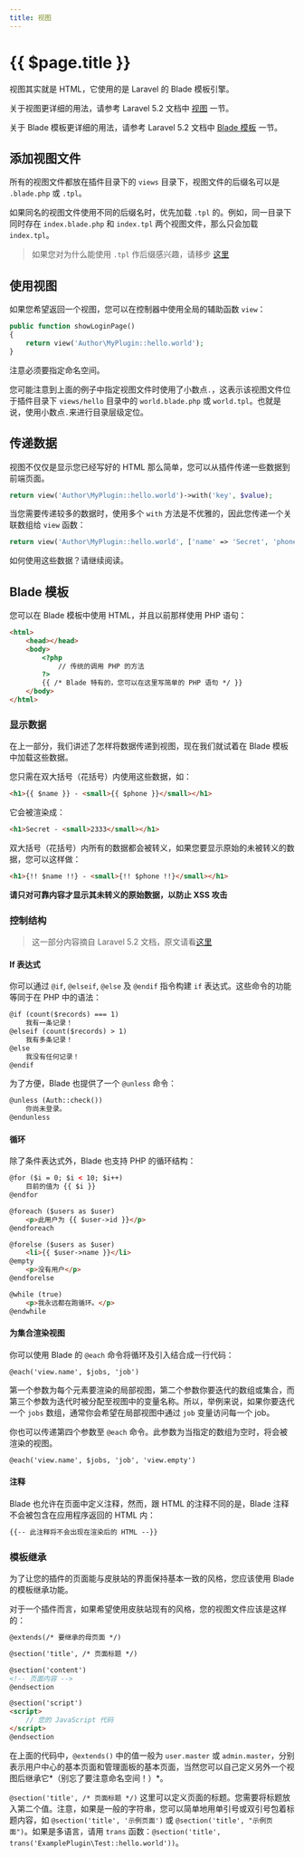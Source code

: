 ```yaml
---
title: 视图
---
```


# {{ $page.title }}

视图其实就是 HTML，它使用的是 Laravel 的 Blade 模板引擎。

关于视图更详细的用法，请参考 Laravel 5.2 文档中 [视图](http://d.laravel-china.org/docs/5.2/views) 一节。

关于 Blade 模板更详细的用法，请参考 Laravel 5.2 文档中 [Blade 模板](http://d.laravel-china.org/docs/5.2/blade) 一节。

## 添加视图文件

所有的视图文件都放在插件目录下的 `views` 目录下，视图文件的后缀名可以是 `.blade.php` 或 `.tpl`。

如果同名的视图文件使用不同的后缀名时，优先加载 `.tpl` 的。例如，同一目录下同时存在 `index.blade.php` 和 `index.tpl` 两个视图文件，那么只会加载 `index.tpl`。

> 如果您对为什么能使用 `.tpl` 作后缀感兴趣，请移步 [这里](https://blessing.studio/add-extensions-for-blade-in-laravel/)

## 使用视图

如果您希望返回一个视图，您可以在控制器中使用全局的辅助函数 `view`：

```php
public function showLoginPage()
{
    return view('Author\MyPlugin::hello.world');
}
```

注意必须要指定命名空间。

您可能注意到上面的例子中指定视图文件时使用了小数点`.`，这表示该视图文件位于插件目录下 `views/hello` 目录中的 `world.blade.php` 或 `world.tpl`。也就是说，使用小数点`.`来进行目录层级定位。

## 传递数据

视图不仅仅是显示您已经写好的 HTML 那么简单，您可以从插件传递一些数据到前端页面。

```php
return view('Author\MyPlugin::hello.world')->with('key', $value);
```

当您需要传递较多的数据时，使用多个 `with` 方法是不优雅的，因此您传递一个关联数组给 `view` 函数：

```php
return view('Author\MyPlugin::hello.world', ['name' => 'Secret', 'phone' => 2333]);
```

如何使用这些数据？请继续阅读。

## Blade 模板

您可以在 Blade 模板中使用 HTML，并且以前那样使用 PHP 语句：

```html
<html>
    <head></head>
    <body>
        <?php
            // 传统的调用 PHP 的方法
        ?>
        {{ /* Blade 特有的，您可以在这里写简单的 PHP 语句 */ }}
    </body>
</html>
```

### 显示数据

在上一部分，我们讲述了怎样将数据传递到视图，现在我们就试着在 Blade 模板中加载这些数据。

您只需在双大括号（花括号）内使用这些数据，如：

```html
<h1>{{ $name }} - <small>{{ $phone }}</small></h1>
```

它会被渲染成：
```html
<h1>Secret - <small>2333</small></h1>
```

双大括号（花括号）内所有的数据都会被转义，如果您要显示原始的未被转义的数据，您可以这样做：

```html
<h1>{!! $name !!} - <small>{!! $phone !!}</small></h1>
```

**请只对可靠内容才显示其未转义的原始数据，以防止 XSS 攻击**

### 控制结构

> 这一部分内容摘自 Laravel 5.2 文档，原文请看[这里](http://d.laravel-china.org/docs/5.2/blade#control-structures)

#### If 表达式

你可以通过 `@if`, `@elseif`, `@else` 及 `@endif` 指令构建 `if` 表达式。这些命令的功能等同于在 PHP 中的语法：

```html
@if (count($records) === 1)
    我有一条记录！
@elseif (count($records) > 1)
    我有多条记录！
@else
    我没有任何记录！
@endif
```

为了方便，Blade 也提供了一个 `@unless` 命令：

```html
@unless (Auth::check())
    你尚未登录。
@endunless
```

#### 循环

除了条件表达式外，Blade 也支持 PHP 的循环结构：

```html
@for ($i = 0; $i < 10; $i++)
    目前的值为 {{ $i }}
@endfor

@foreach ($users as $user)
    <p>此用户为 {{ $user->id }}</p>
@endforeach

@forelse ($users as $user)
    <li>{{ $user->name }}</li>
@empty
    <p>没有用户</p>
@endforelse

@while (true)
    <p>我永远都在跑循环。</p>
@endwhile
```

#### 为集合渲染视图

你可以使用 Blade 的 `@each` 命令将循环及引入结合成一行代码：

```blade
@each('view.name', $jobs, 'job')
```

第一个参数为每个元素要渲染的局部视图，第二个参数你要迭代的数组或集合，而第三个参数为迭代时被分配至视图中的变量名称。所以，举例来说，如果你要迭代一个 `jobs` 数组，通常你会希望在局部视图中通过 `job` 变量访问每一个 job。

你也可以传递第四个参数至 `@each` 命令。此参数为当指定的数组为空时，将会被渲染的视图。

```html
@each('view.name', $jobs, 'job', 'view.empty')
```

#### 注释

Blade 也允许在页面中定义注释，然而，跟 HTML 的注释不同的是，Blade 注释不会被包含在应用程序返回的 HTML 内：

```html
{{-- 此注释将不会出现在渲染后的 HTML --}}
```

### 模板继承

为了让您的插件的页面能与皮肤站的界面保持基本一致的风格，您应该使用 Blade 的模板继承功能。

对于一个插件而言，如果希望使用皮肤站现有的风格，您的视图文件应该是这样的：

```html
@extends(/* 要继承的母页面 */)

@section('title', /* 页面标题 */)

@section('content')
<!-- 页面内容 -->
@endsection

@section('script')
<script>
    // 您的 JavaScript 代码
</script>
@endsection
```

在上面的代码中，`@extends()` 中的值一般为 `user.master` 或 `admin.master`，分别表示用户中心的基本页面和管理面板的基本页面，当然您可以自己定义另外一个视图后继承它*（别忘了要注意命名空间！）*。

`@section('title', /* 页面标题 */)` 这里可以定义页面的标题。您需要将标题放入第二个值。注意，如果是一般的字符串，您可以简单地用单引号或双引号包着标题内容，如 `@section('title', '示例页面')` 或 `@section('title', "示例页面")`。如果是多语言，请用 `trans` 函数：`@section('title', trans('ExamplePlugin\Test::hello.world'))`。

